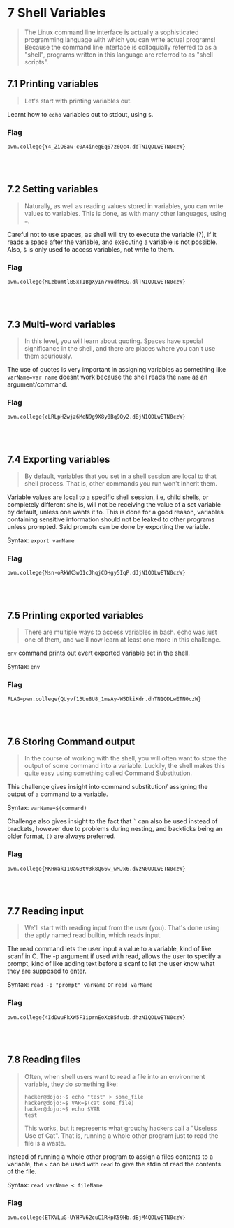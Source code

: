# 7 Shell Variables
>The Linux command line interface is actually a sophisticated programming language with which you can write actual programs! Because the command line interface is colloquially referred to as a "shell", programs written in this language are referred to as "shell scripts".


## 7.1 Printing variables
>Let's start with printing variables out.

Learnt how to ```echo``` variables out to stdout, using ```$```.

### Flag
```
pwn.college{Y4_ZiO8aw-c0A4inegEq67z6Qc4.ddTN1QDLwETN0czW}
```
<br>
<br>

## 7.2 Setting variables
>Naturally, as well as reading values stored in variables, you can write values to variables. This is done, as with many other languages, using ```=```.

Careful not to use spaces, as shell will try to execute the variable (?), if it reads a space after the variable, and executing a variable is not possible. Also, ```$``` is only used to access variables, not write to them.

### Flag 
```
pwn.college{MLzbumtlBSxTIBgXyIn7WudfMEG.dlTN1QDLwETN0czW}
```
<br>
<br>

## 7.3 Multi-word variables
>In this level, you will learn about quoting. Spaces have special significance in the shell, and there are places where you can't use them spuriously.

The use of quotes is very important in assigning variables as something like ``` varName=var name``` doesnt work because the shell reads the ```name``` as an argument/command.

### Flag
```
pwn.college{cLRLpHZwjz6MeN9g9X8y0Bq9Qy2.dBjN1QDLwETN0czW}
```
<br>
<br>

## 7.4 Exporting variables
>By default, variables that you set in a shell session are local to that shell process. That is, other commands you run won't inherit them.

Variable values are local to a specific shell session, i.e, child shells, or completely different shells, will not be receiving the value of a set variable by default, unless one wants it to. This is done for a good reason, variables containing sensitive information should not be leaked to other programs unless prompted. Said prompts can be done by exporting the variable.

Syntax: ``` export varName ```

### Flag
```
pwn.college{Msn-oRkWK3wQ1cJhqjCDHgy5IqP.dJjN1QDLwETN0czW}
```
<br>
<br>

## 7.5 Printing exported variables
>There are multiple ways to access variables in bash. echo was just one of them, and we'll now learn at least one more in this challenge.

```env``` command prints out evert exported variable set in the shell.

Syntax: ```env``` 

### Flag
```
FLAG=pwn.college{QUyvf13Uu8U8_1msAy-W5DkiKdr.dhTN1QDLwETN0czW}
```
<br>
<br>

## 7.6 Storing Command output
>In the course of working with the shell, you will often want to store the output of some command into a variable. Luckily, the shell makes this quite easy using something called Command Substitution.

This challenge gives insight into command substitution/ assigning the output of a command to a variable.

Syntax: ``` varName=$(command) ``` <br>

Challenge also gives insight to the fact that ``` ` ``` can also be used instead of brackets, however due to problems during nesting, and backticks being an older format, ```()``` are always preferred.

### Flag
```
pwn.college{MKHWak110aGBtV3k8Q66w_wMJx6.dVzN0UDLwETN0czW}
```
<br>
<br>

## 7.7 Reading input
>We'll start with reading input from the user (you). That's done using the aptly named read builtin, which reads input.

The read command lets the user input a value to a variable, kind of like scanf in C. The -p argument if used with read, allows the user to specify a prompt, kind of like adding text before a scanf to let the user know what they are supposed to enter.

Syntax: ``` read -p "prompt" varName ``` or ``` read varName ```<br>

### Flag
```
pwn.college{4IdDwuFkXW5F1iprnEoXcB5fusb.dhzN1QDLwETN0czW}
```
<br>
<br>

## 7.8 Reading files
>Often, when shell users want to read a file into an environment variable, they do something like:
>```
>hacker@dojo:~$ echo "test" > some_file
>hacker@dojo:~$ VAR=$(cat some_file)
>hacker@dojo:~$ echo $VAR
>test
>```
>This works, but it represents what grouchy hackers call a "Useless Use of Cat". That is, running a whole other program just to read the file is a waste.

Instead of running a whole other program to assign a files contents to a variable, the ```<``` can be used with ``` read ``` to give the stdin of read the contents of the file.

Syntax: ``` read varName < fileName ```

### Flag
```
pwn.college{ETKVLuG-UYHPV62cuC1RHpK59Hb.dBjM4QDLwETN0czW}
```
<br>








